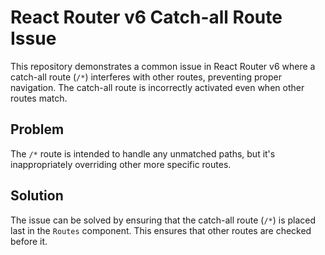 # React Router v6 Catch-all Route Issue

This repository demonstrates a common issue in React Router v6 where a catch-all route (`/*`) interferes with other routes, preventing proper navigation.  The catch-all route is incorrectly activated even when other routes match.

## Problem
The `/*` route is intended to handle any unmatched paths, but it's inappropriately overriding other more specific routes.

## Solution
The issue can be solved by ensuring that the catch-all route (`/*`) is placed last in the `Routes` component.  This ensures that other routes are checked before it.